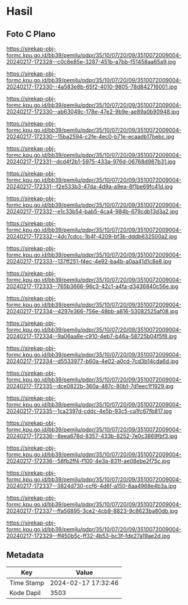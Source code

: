 # Hasil

## Foto C Plano

https://sirekap-obj-formc.kpu.go.id/bb39/pemilu/pdpr/35/10/07/20/09/3510072009004-20240217-172328--c0c8e85e-3287-451b-a7bb-f51458aa65a9.jpg

https://sirekap-obj-formc.kpu.go.id/bb39/pemilu/pdpr/35/10/07/20/09/3510072009004-20240217-172330--4a583e8b-65f2-4010-9805-78d842716001.jpg

https://sirekap-obj-formc.kpu.go.id/bb39/pemilu/pdpr/35/10/07/20/09/3510072009004-20240217-172330--ab63049c-178e-47e2-9b9e-ae89a0b90948.jpg

https://sirekap-obj-formc.kpu.go.id/bb39/pemilu/pdpr/35/10/07/20/09/3510072009004-20240217-172330--15ba2594-c2fe-4ec0-b71e-ecaadb17bebc.jpg

https://sirekap-obj-formc.kpu.go.id/bb39/pemilu/pdpr/35/10/07/20/09/3510072009004-20240217-172331--dcd4f2b1-5975-433a-976d-06768d987b31.jpg

https://sirekap-obj-formc.kpu.go.id/bb39/pemilu/pdpr/35/10/07/20/09/3510072009004-20240217-172331--f2e533b3-47da-4d9a-a9ea-8f1be69fc41d.jpg

https://sirekap-obj-formc.kpu.go.id/bb39/pemilu/pdpr/35/10/07/20/09/3510072009004-20240217-172332--e1c33b54-bab5-4ca4-984b-679cdb13d3a2.jpg

https://sirekap-obj-formc.kpu.go.id/bb39/pemilu/pdpr/35/10/07/20/09/3510072009004-20240217-172332--4dc7cdcc-1b4f-4209-bf3b-dddb632500a2.jpg

https://sirekap-obj-formc.kpu.go.id/bb39/pemilu/pdpr/35/10/07/20/09/3510072009004-20240217-172333--137ff251-f4ec-4e92-ba4b-a0aa41d1c8e8.jpg

https://sirekap-obj-formc.kpu.go.id/bb39/pemilu/pdpr/35/10/07/20/09/3510072009004-20240217-172333--765b3666-96c3-42c1-a4fa-d3436840c56e.jpg

https://sirekap-obj-formc.kpu.go.id/bb39/pemilu/pdpr/35/10/07/20/09/3510072009004-20240217-172334--4297e366-756e-48bb-a816-53082525af08.jpg

https://sirekap-obj-formc.kpu.go.id/bb39/pemilu/pdpr/35/10/07/20/09/3510072009004-20240217-172334--9a06aa8e-c910-4eb7-b46a-58725b04f5f8.jpg

https://sirekap-obj-formc.kpu.go.id/bb39/pemilu/pdpr/35/10/07/20/09/3510072009004-20240217-172334--d5533977-b60a-4e02-a0cd-7cd3b14cda6d.jpg

https://sirekap-obj-formc.kpu.go.id/bb39/pemilu/pdpr/35/10/07/20/09/3510072009004-20240217-172335--dce0822b-360a-487c-80b1-7d1eec1f1929.jpg

https://sirekap-obj-formc.kpu.go.id/bb39/pemilu/pdpr/35/10/07/20/09/3510072009004-20240217-172335--1ca2397d-cddc-4e5b-93c5-ca1fc67fb817.jpg

https://sirekap-obj-formc.kpu.go.id/bb39/pemilu/pdpr/35/10/07/20/09/3510072009004-20240217-172336--8eea678d-8357-433b-8252-7e0c3869fbf3.jpg

https://sirekap-obj-formc.kpu.go.id/bb39/pemilu/pdpr/35/10/07/20/09/3510072009004-20240217-172336--58fb2ff4-f100-4e3a-831f-ae08ebe2f75c.jpg

https://sirekap-obj-formc.kpu.go.id/bb39/pemilu/pdpr/35/10/07/20/09/3510072009004-20240217-172337--3824d730-ccf6-4d6f-a150-8aa4968e4b3a.jpg

https://sirekap-obj-formc.kpu.go.id/bb39/pemilu/pdpr/35/10/07/20/09/3510072009004-20240217-172337--ffa56895-3ce2-4cb8-8823-9c8623ba80db.jpg

https://sirekap-obj-formc.kpu.go.id/bb39/pemilu/pdpr/35/10/07/20/09/3510072009004-20240217-172329--ff450b5c-ff32-4b53-bc3f-fde27a19ae2d.jpg


## Metadata

| Key        | Value               |
| ---------- | ------------------- |
| Time Stamp | 2024-02-17 17:32:46 |
| Kode Dapil | 3503                |



